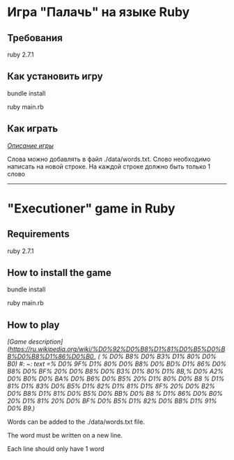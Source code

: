 # **Игра "Палачь" на языке Ruby**


## Требования

ruby 2.7.1


## Как установить игру

bundle install

ruby main.rb


## Как играть

*[Описание игры](https://ru.wikipedia.org/wiki/%D0%92%D0%B8%D1%81%D0%B5%D0%BB%D0%B8%D1%86%D0%B0_(%D0%B8%D0%B3%D1%80%D0%B0)#:~:text=%D0%9F%D1%80%D0%B8%D0%BD%D1%86%D0%B8%D0%BF%20%D0%B8%D0%B3%D1%80%D1%8B,%D0%A2%D0%B0%D0%BA%D0%B6%D0%B5%20%D1%80%D0%B8%D1%81%D1%83%D0%B5%D1%82%D1%81%D1%8F%20%D0%B2%D0%B8%D1%81%D0%B5%D0%BB%D0%B8%D1%86%D0%B0%20%D1%81%20%D0%BF%D0%B5%D1%82%D0%BB%D1%91%D0%B9.)*

Слова можно добавлять в файл ./data/words.txt. 
Слово необходимо написать на новой строке. 
На каждой строке должно быть только 1 слово

*************************************

# **"Executioner" game in Ruby**


## Requirements

ruby 2.7.1



## How to install the game

bundle install

ruby main.rb



## How to play

*[Game description](https://ru.wikipedia.org/wiki/%D0%92%D0%B8%D1%81%D0%B5%D0%BB%D0%B8%D1%86%D0%B0_ ( % D0% B8% D0% B3% D1% 80% D0% B0) #: ~: text =% D0% 9F% D1% 80% D0% B8% D0% BD% D1% 86% D0% B8% D0% BF% 20% D0% B8% D0% B3% D1% 80% D1% 8B,% D0% A2% D0% B0% D0% BA% D0% B6% D0% B5% 20% D1% 80% D0% B8 % D1% 81% D1% 83% D0% B5% D1% 82% D1% 81% D1% 8F% 20% D0% B2% D0% B8% D1% 81% D0% B5% D0% BB% D0% B8 % D1% 86% D0% B0% 20% D1% 81% 20% D0% BF% D0% B5% D1% 82% D0% BB% D1% 91% D0% B9.)*

Words can be added to the ./data/words.txt file.

The word must be written on a new line.

Each line should only have 1 word
